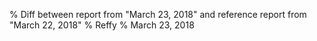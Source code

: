 % Diff between report from "March 23, 2018" and reference report from "March 22, 2018"
% Reffy
% March 23, 2018

